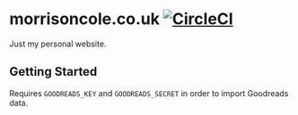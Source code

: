 # morrisoncole.co.uk [![CircleCI](https://circleci.com/gh/MorrisonCole/morrisoncole.co.uk.svg?style=svg)](https://circleci.com/gh/MorrisonCole/morrisoncole.co.uk)

Just my personal website. 

## Getting Started

Requires `GOODREADS_KEY` and `GOODREADS_SECRET` in order to import Goodreads data.
